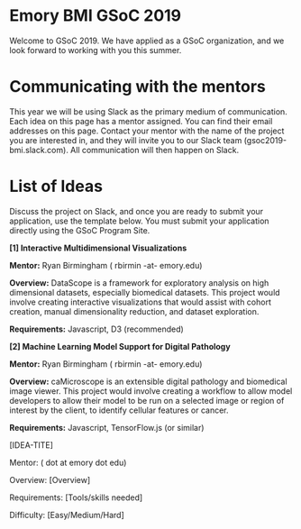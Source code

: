 # Emory BMI GSoC 2019

Welcome to GSoC 2019. We have applied as a GSoC organization, and we look forward to working with you this summer. 

# Communicating with the mentors

This year we will be using Slack as the primary medium of communication. Each idea on this page has a mentor assigned. You can find their email addresses on this page. Contact your mentor with the name of the project you are interested in, and they will invite you to our Slack team  (gsoc2019-bmi.slack.com). All communication will then happen on Slack. 

 
# List of Ideas
Discuss the project on Slack, and once you are ready to submit your application, use the template below. You must submit your application directly using the GSoC Program Site.


**[1] Interactive Multidimensional Visualizations**

**Mentor:** Ryan Birmingham ( rbirmin -at- emory.edu)

**Overview:** DataScope is a framework for exploratory analysis on high dimensional datasets, especially biomedical datasets. This project would involve creating interactive visualizations that would assist with cohort creation, manual dimensionality reduction, and dataset exploration.

**Requirements:** Javascript, D3 (recommended)


**[2] Machine Learning Model Support for Digital Pathology**

**Mentor:** Ryan Birmingham ( rbirmin -at- emory.edu)

**Overview:** caMicroscope is an extensible digital pathology and biomedical image viewer. This project would involve creating a workflow to allow model developers to allow their model to be run on a selected image or region of interest by the client, to identify cellular features or cancer. 
    
**Requirements:** Javascript, TensorFlow.js (or similar)
    

[IDEA-TITE]

Mentor: ( dot at emory dot edu)

Overview: [Overview]

Requirements: [Tools/skills needed]

Difficulty: [Easy/Medium/Hard]
